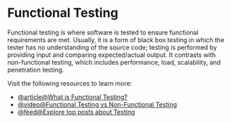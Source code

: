 # Functional Testing

Functional testing is where software is tested to ensure functional requirements are met. Usually, it is a form of black box testing in which the tester has no understanding of the source code; testing is performed by providing input and comparing expected/actual output.
It contrasts with non-functional testing, which includes performance, load, scalability, and penetration testing.

Visit the following resources to learn more:

- [@article@What is Functional Testing?](https://www.guru99.com/functional-testing.html)
- [@video@Functional Testing vs Non-Functional Testing](https://youtu.be/j_79AXkG4PY)
- [@feed@Explore top posts about Testing](https://app.daily.dev/tags/testing?ref=roadmapsh)
